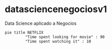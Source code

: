 # datasciencenegociosv1
Data Science aplicado a Negocios

```mermaid
pie title NETFLIX
         "Time spent looking for movie" : 90
         "Time spent watching it" : 10
```
